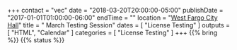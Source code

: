 +++
contact = "vec"
date = "2018-03-20T20:00:00-05:00"
publishDate = "2017-01-01T01:00:00-06:00"
endTime = ""
location = "[West Fargo City Hall](/places/west-fargo-city-hall/)"
title = " March Testing Session"
dates = [ "License Testing" ]
outputs = [ "HTML", "Calendar" ]
categories = [ "License Testing" ]
+++
{{% bring %}}
{{% status %}}

